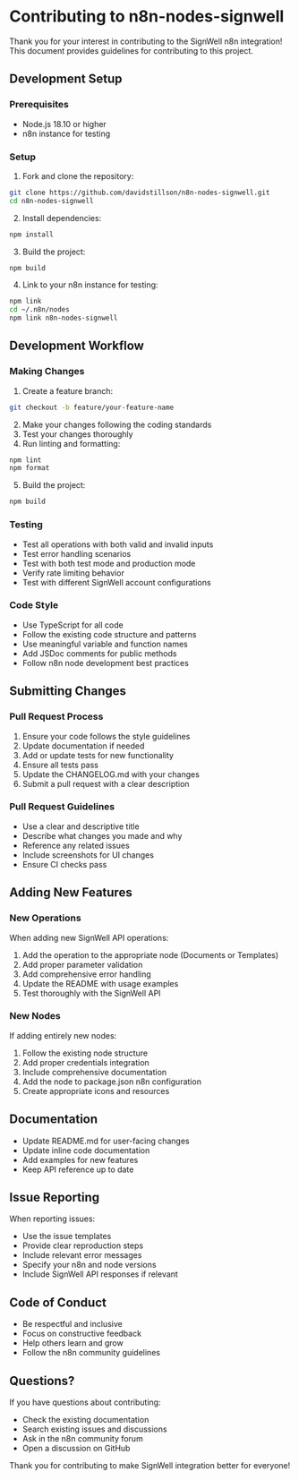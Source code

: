 # Contributing to n8n-nodes-signwell

Thank you for your interest in contributing to the SignWell n8n integration! This document provides guidelines for contributing to this project.

## Development Setup

### Prerequisites

- Node.js 18.10 or higher
- n8n instance for testing

### Setup

1. Fork and clone the repository:
```bash
git clone https://github.com/davidstillson/n8n-nodes-signwell.git
cd n8n-nodes-signwell
```

2. Install dependencies:
```bash
npm install
```

3. Build the project:
```bash
npm build
```

4. Link to your n8n instance for testing:
```bash
npm link
cd ~/.n8n/nodes
npm link n8n-nodes-signwell
```

## Development Workflow

### Making Changes

1. Create a feature branch:
```bash
git checkout -b feature/your-feature-name
```

2. Make your changes following the coding standards
3. Test your changes thoroughly
4. Run linting and formatting:
```bash
npm lint
npm format
```

5. Build the project:
```bash
npm build
```

### Testing

- Test all operations with both valid and invalid inputs
- Test error handling scenarios
- Test with both test mode and production mode
- Verify rate limiting behavior
- Test with different SignWell account configurations

### Code Style

- Use TypeScript for all code
- Follow the existing code structure and patterns
- Use meaningful variable and function names
- Add JSDoc comments for public methods
- Follow n8n node development best practices

## Submitting Changes

### Pull Request Process

1. Ensure your code follows the style guidelines
2. Update documentation if needed
3. Add or update tests for new functionality
4. Ensure all tests pass
5. Update the CHANGELOG.md with your changes
6. Submit a pull request with a clear description

### Pull Request Guidelines

- Use a clear and descriptive title
- Describe what changes you made and why
- Reference any related issues
- Include screenshots for UI changes
- Ensure CI checks pass

## Adding New Features

### New Operations

When adding new SignWell API operations:

1. Add the operation to the appropriate node (Documents or Templates)
2. Add proper parameter validation
3. Add comprehensive error handling
4. Update the README with usage examples
5. Test thoroughly with the SignWell API

### New Nodes

If adding entirely new nodes:

1. Follow the existing node structure
2. Add proper credentials integration
3. Include comprehensive documentation
4. Add the node to package.json n8n configuration
5. Create appropriate icons and resources

## Documentation

- Update README.md for user-facing changes
- Update inline code documentation
- Add examples for new features
- Keep API reference up to date

## Issue Reporting

When reporting issues:

- Use the issue templates
- Provide clear reproduction steps
- Include relevant error messages
- Specify your n8n and node versions
- Include SignWell API responses if relevant

## Code of Conduct

- Be respectful and inclusive
- Focus on constructive feedback
- Help others learn and grow
- Follow the n8n community guidelines

## Questions?

If you have questions about contributing:

- Check the existing documentation
- Search existing issues and discussions
- Ask in the n8n community forum
- Open a discussion on GitHub

Thank you for contributing to make SignWell integration better for everyone!
